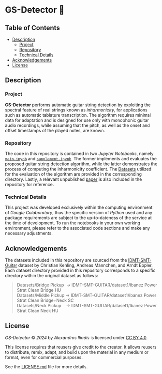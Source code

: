 # GS-Detector 🎸


## Table of Contents

- [Description](#description)
    - [Project](#project)
    - [Repository](#repository)
    - [Technical Details](#technical-details)
- [Acknowledgements](#acknowledgements)
- [License](#license)


## Description

### Project
**GS-Detector** performs automatic guitar string detection by exploiting the spectral feature of real strings known as *inharmonicity*, for applications such as automatic tablature transcription. The algorithm requires minimal data for adaptation and is designed for use only with monophonic guitar audio recordings, while assuming that the pitch, as well as the onset and offset timestamps of the played notes, are known.

### Repository
The code in this repository is contained in two *Jupyter Notebooks*, namely [`main.ipynb`](main.ipynb) and [`supplement.ipynb`](supplement.ipynb). The former implements and evaluates the proposed guitar string detection algorithm, while the latter demonstrates the process of computing the inharmonicity coefficient. The [Datasets](Datasets) utilized for the evaluation of the algorithm are provided in the corresponding directory. Lastly, a relevant unpublished [paper](paper.pdf) is also included in the repository for reference. 

### Technical Details
This project was developed exclusively within the computing environment of *Google Colaboratory*, thus the specific version of *Python* used and any package requirements are subject to the up-to-dateness of the service at the time of development. To run the notebooks in your own working environment, please refer to the associated code sections and make any necessary adjustments.

## Acknowledgements

The datasets included in this repository are sourced from the [IDMT-SMT-Guitar](https://www.idmt.fraunhofer.de/en/publications/datasets/guitar.html) dataset by Christian Kehling, Andreas Männchen, and Arndt Eppler. Each dataset directory provided in this repository corresponds to a specific directory within the original dataset as follows:
> Datasets/Bridge Pickup &nbsp;&rarr; IDMT-SMT-GUITAR/dataset1/Ibanez Power Strat Clean Bridge HU\
> Datasets/Middle Pickup &rarr; IDMT-SMT-GUITAR/dataset1/Ibanez Power Strat Clean Bridge+Neck SC\
> Datasets/Neck Pickup &nbsp;&nbsp; &rarr; IDMT-SMT-GUITAR/dataset1/Ibanez Power Strat Clean Neck HU


## License

*GS-Detector* © *2024* by *Alexandros Iliadis* is licensed under [CC BY 4.0](https://creativecommons.org/licenses/by/4.0/).

This license requires that reusers give credit to the creator. It allows reusers to distribute, remix, adapt, and build upon the material in any medium or format, even for commercial purposes.

See the [LICENSE.md](LICENSE.md) file for more details.